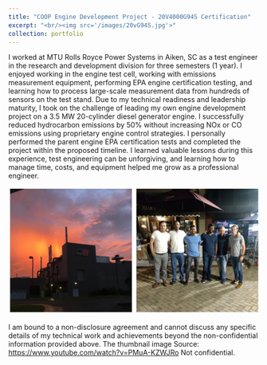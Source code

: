 ```yaml
---
title: "COOP Engine Development Project - 20V4000G94S Certification"
excerpt: "<br/><img src='/images/20vG94S.jpg'>"
collection: portfolio
---
```


I worked at MTU Rolls Royce Power Systems in Aiken, SC as a test engineer in the research and development division for three semesters (1 year). I enjoyed working in the engine test cell, working with emissions measurement equipment, performing EPA engine certification testing, and learning how to process large-scale measurement data from hundreds of sensors on the test stand. Due to my technical readiness and leadership maturity, I took on the challenge of leading my own engine development project on a 3.5 MW 20-cylinder diesel generator engine. I successfully reduced hydrocarbon emissions by 50% without increasing NOx or CO emissions using proprietary engine control strategies. I personally performed the parent engine EPA certification tests and completed the project within the proposed timeline. I learned valuable lessons during this experience, test engineering can be unforgiving, and learning how to manage time, costs, and equipment helped me grow as a professional engineer.

<p align="center">
<img src='/images/mtu.jpg'>
<br>
</p>

I am bound to a non-disclosure agreement and cannot discuss any specific details of my technical work and achievements beyond the non-confidential information provided above. The thumbnail image Source: https://www.youtube.com/watch?v=PMuA-KZWJRo Not confidential.
